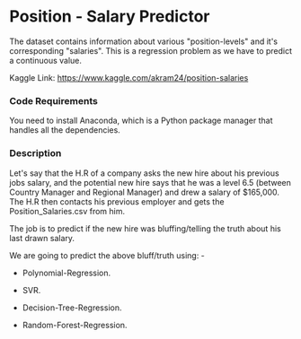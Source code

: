 # Position - Salary Predictor

The dataset contains information about various "position-levels" and it's corresponding "salaries". This is a regression problem as
we have to predict a continuous value.

Kaggle Link: https://www.kaggle.com/akram24/position-salaries


### Code Requirements

You need to install Anaconda, which is a Python package manager that handles all the dependencies.


### Description


Let's say that the H.R of a company asks the new hire about his previous jobs salary, and the potential new hire says that he was a level 6.5 (between Country Manager and Regional Manager) and drew a salary of $165,000. The H.R then contacts his previous employer and gets the Position_Salaries.csv from him.

The job is to predict if the new hire was bluffing/telling the truth about his last drawn salary.

We are going to predict the above bluff/truth using: -

- Polynomial-Regression.

- SVR.

- Decision-Tree-Regression.

- Random-Forest-Regression.
